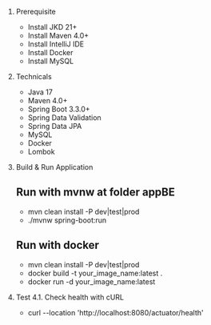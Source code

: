 1. Prerequisite
   - Install JKD 21+
   - Install Maven 4.0+
   - Install IntelliJ IDE
   - Install Docker
   - Install MySQL
2. Technicals
   - Java 17
   - Maven 4.0+
   - Spring Boot 3.3.0+
   - Spring Data Validation
   - Spring Data JPA
   - MySQL
   - Docker
   - Lombok
3. Build & Run Application

   ## Run with mvnw at folder appBE

   - mvn clean install -P dev|test|prod
   - ./mvnw spring-boot:run

   ## Run with docker

   - mvn clean install -P dev|test|prod
   - docker build -t your_image_name:latest .
   - docker run -d your_image_name:latest

4. Test
   4.1. Check health with cURL
   - curl --location 'http://localhost:8080/actuator/health'
